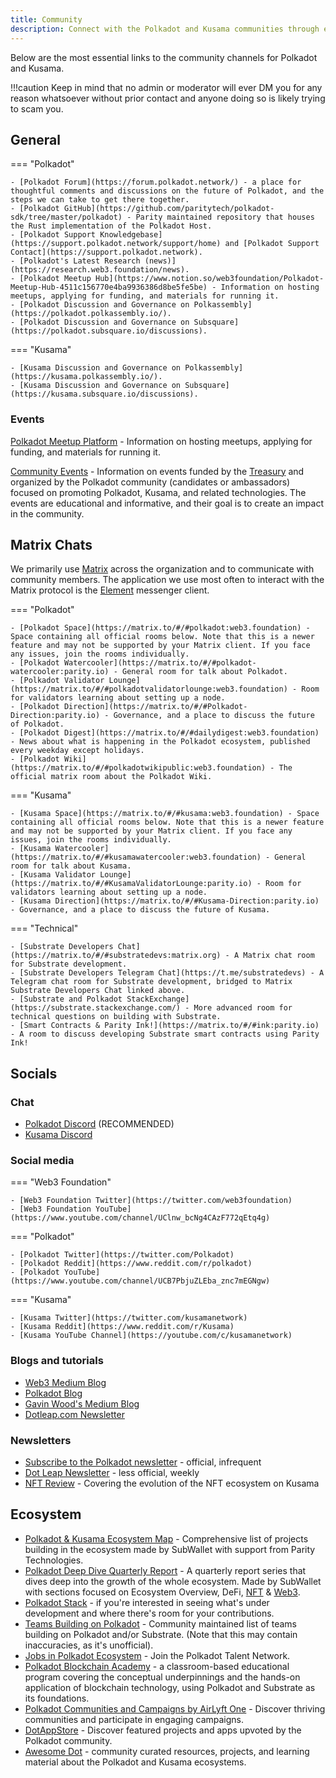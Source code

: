 ```yaml
---
title: Community
description: Connect with the Polkadot and Kusama communities through events, chats, and socials.
---
```


Below are the most essential links to the community channels for Polkadot and Kusama.

!!!caution
    Keep in mind that no admin or moderator will ever DM you for any reason whatsoever without prior contact and anyone doing so is likely trying to scam you.

## General

=== "Polkadot"

    - [Polkadot Forum](https://forum.polkadot.network/) - a place for thoughtful comments and discussions on the future of Polkadot, and the steps we can take to get there together.
    - [Polkadot GitHub](https://github.com/paritytech/polkadot-sdk/tree/master/polkadot) - Parity maintained repository that houses the Rust implementation of the Polkadot Host.
    - [Polkadot Support Knowledgebase](https://support.polkadot.network/support/home) and [Polkadot Support Contact](https://support.polkadot.network).
    - [Polkadot's Latest Research (news)](https://research.web3.foundation/news).
    - [Polkadot Meetup Hub](https://www.notion.so/web3foundation/Polkadot-Meetup-Hub-4511c156770e4ba9936386d8be5fe5be) - Information on hosting meetups, applying for funding, and materials for running it.
    - [Polkadot Discussion and Governance on Polkassembly](https://polkadot.polkassembly.io/).
    - [Polkadot Discussion and Governance on Subsquare](https://polkadot.subsquare.io/discussions).

=== "Kusama"

    - [Kusama Discussion and Governance on Polkassembly](https://kusama.polkassembly.io/).
    - [Kusama Discussion and Governance on Subsquare](https://kusama.subsquare.io/discussions).

### Events

[Polkadot Meetup Platform](https://www.meetup.com/pro/polkadot) - Information on hosting meetups,
applying for funding, and materials for running it.

[Community Events](https://web3foundation.notion.site/Community-Events-Introduction-05199fe6556b41f48a3390b1868c9ae7) -
Information on events funded by the [Treasury](https://polkadot.polkassembly.io/bounty/17) and
organized by the Polkadot community (candidates or ambassadors) focused on promoting Polkadot,
Kusama, and related technologies. The events are educational and informative, and their goal is to
create an impact in the community.

## Matrix Chats

We primarily use [Matrix](https://matrix.org) across the organization and to communicate with
community members. The application we use most often to interact with the Matrix protocol is the
[Element](https://app.element.io) messenger client.

=== "Polkadot"

    - [Polkadot Space](https://matrix.to/#/#polkadot:web3.foundation) - Space containing all official rooms below. Note that this is a newer feature and may not be supported by your Matrix client. If you face any issues, join the rooms individually.
    - [Polkadot Watercooler](https://matrix.to/#/#polkadot-watercooler:parity.io) - General room for talk about Polkadot.
    - [Polkadot Validator Lounge](https://matrix.to/#/#polkadotvalidatorlounge:web3.foundation) - Room for validators learning about setting up a node.
    - [Polkadot Direction](https://matrix.to/#/#Polkadot-Direction:parity.io) - Governance, and a place to discuss the future of Polkadot.
    - [Polkadot Digest](https://matrix.to/#/#dailydigest:web3.foundation) - News about what is happening in the Polkadot ecosystem, published every weekday except holidays.
    - [Polkadot Wiki](https://matrix.to/#/#polkadotwikipublic:web3.foundation) - The official matrix room about the Polkadot Wiki.

=== "Kusama"

    - [Kusama Space](https://matrix.to/#/#kusama:web3.foundation) - Space containing all official rooms below. Note that this is a newer feature and may not be supported by your Matrix client. If you face any issues, join the rooms individually.
    - [Kusama Watercooler](https://matrix.to/#/#kusamawatercooler:web3.foundation) - General room for talk about Kusama.
    - [Kusama Validator Lounge](https://matrix.to/#/#KusamaValidatorLounge:parity.io) - Room for validators learning about setting up a node.
    - [Kusama Direction](https://matrix.to/#/#Kusama-Direction:parity.io) - Governance, and a place to discuss the future of Kusama.
      
=== "Technical"   

    - [Substrate Developers Chat](https://matrix.to/#/#substratedevs:matrix.org) - A Matrix chat room for Substrate development.
    - [Substrate Developers Telegram Chat](https://t.me/substratedevs) - A Telegram chat room for Substrate development, bridged to Matrix Substrate Developers Chat linked above.
    - [Substrate and Polkadot StackExchange](https://substrate.stackexchange.com/) - More advanced room for technical questions on building with Substrate.
    - [Smart Contracts & Parity Ink!](https://matrix.to/#/#ink:parity.io) - A room to discuss developing Substrate smart contracts using Parity Ink!

## Socials

### Chat

- [Polkadot Discord](https://polkadot-discord.w3f.tools/) (RECOMMENDED)
- [Kusama Discord](https://kusama-discord.w3f.tools/)

### Social media

=== "Web3 Foundation"

    - [Web3 Foundation Twitter](https://twitter.com/web3foundation)
    - [Web3 Foundation YouTube](https://www.youtube.com/channel/UClnw_bcNg4CAzF772qEtq4g)

=== "Polkadot"

    - [Polkadot Twitter](https://twitter.com/Polkadot)
    - [Polkadot Reddit](https://www.reddit.com/r/polkadot)
    - [Polkadot YouTube](https://www.youtube.com/channel/UCB7PbjuZLEba_znc7mEGNgw)

=== "Kusama"

    - [Kusama Twitter](https://twitter.com/kusamanetwork)
    - [Kusama Reddit](https://www.reddit.com/r/Kusama)
    - [Kusama YouTube Channel](https://youtube.com/c/kusamanetwork)


### Blogs and tutorials

- [Web3 Medium Blog](https://medium.com/@web3)
- [Polkadot Blog](https://polkadot.network/blog/)
- [Gavin Wood's Medium Blog](https://medium.com/@gavofyork)
- [Dotleap.com Newsletter](https://newsletter.dotleap.com/)

### Newsletters

- [Subscribe to the Polkadot newsletter](https://share.hsforms.com/1LL1CBwiASxC5pJUYZAiDVw4752a) -
  official, infrequent
- [Dot Leap Newsletter](https://dotleap.substack.com/) - less official, weekly
- [NFT Review](https://news.nft.review) - Covering the evolution of the NFT ecosystem on Kusama

## Ecosystem

- [Polkadot & Kusama Ecosystem Map](https://dotinsights.subwallet.app/) - Comprehensive list of
  projects building in the ecosystem made by SubWallet with support from Parity Technologies.
- [Polkadot Deep Dive Quarterly Report](https://dotinsights.subwallet.app/polkadot-report-q4-2022-en/) -
  A quarterly report series that dives deep into the growth of the whole ecosystem. Made by
  SubWallet with sections focused on Ecosystem Overview, DeFi, [NFT](../learn/learn-nft.md) &
  [Web3](web3-and-polkadot.md).
- [Polkadot Stack](../build/build-open-source.md) - if you're interested in seeing what's under
  development and where there's room for your contributions.
- [Teams Building on Polkadot](https://polkaproject.com/) - Community maintained list of teams
  building on Polkadot and/or Substrate. (Note that this may contain inaccuracies, as it's
  unofficial).
- [Jobs in Polkadot Ecosystem](https://polkadot.getro.com/jobs) - Join the Polkadot Talent Network.
- [Polkadot Blockchain Academy](https://polkadot.network/development/blockchain-academy/) - a
  classroom-based educational program covering the conceptual underpinnings and the hands-on
  application of blockchain technology, using Polkadot and Substrate as its foundations.
- [Polkadot Communities and Campaigns by AirLyft One](https://airlyft.one/communities?ecosystem=POLKADOT) -
  Discover thriving communities and participate in engaging campaigns.
- [DotAppStore](https://dotappstore.com/) - Discover featured projects and apps upvoted by the
  Polkadot community.
- [Awesome Dot](https://github.com/haquefardeen/awesome-dot) - community curated resources,
  projects, and learning material about the Polkadot and Kusama ecosystems.
